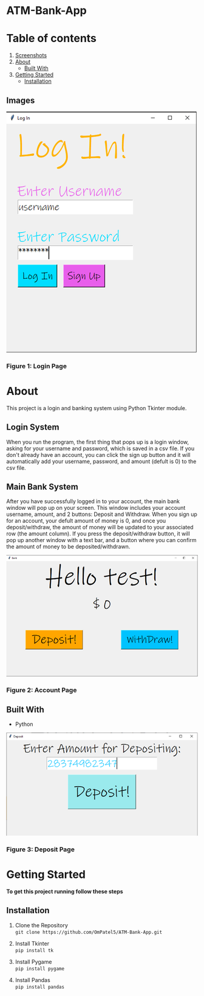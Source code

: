 # ATM-Bank-App

# Table of contents
1. [Screenshots](#screenshots)
2. [About](#about)
    * [Built With](#builtwith)
3. [Getting Started](#gettingstarted)
    * [Installation](#installation) 


## Images <a name="screenshots"></a>
![This is the Login page](resources/Log_In.PNG)

### Figure 1: Login Page

# About <a name="about"></a>
This project is a login and banking system using Python Tkinter module. 

## Login System
When you run the program, the first thing that pops up is a login window, asking for your username and password, which is saved in a csv file. If you don't already have an account, you can click the sign up button and it will automatically add your username, password, and amount (defult is 0) to the csv file. 

## Main Bank System
After you have successfully logged in to your account, the main bank window will pop up on your screen. This window includes your account username, amount, and 2 buttons: Deposit and Withdraw. When you sign up for an account, your defult amount of money is 0, and once you deposit/withdraw, the amount of money will be updated to your associated row (the amount column). If you press the deposit/withdraw button, it will pop up another window with a text bar, and a button where you can confirm the amount of money to be deposited/withdrawn.

![This is the Account page](resources/Bank.PNG)

### Figure 2: Account Page


## Built With <a name="builtwith"></a>
* Python

![This is the Deposit page](resources/Deposit.PNG)

### Figure 3: Deposit Page

# Getting Started <a name="gettingstarted"></a>
**To get this project running follow these steps**

## Installation <a name="installation"></a>
1. Clone the Repository\
`git clone https://github.com/OmPatel5/ATM-Bank-App.git`

2. Install Tkinter\
`pip install tk`

3. Install Pygame\
`pip install pygame`

4. Install Pandas\
`pip install pandas`
